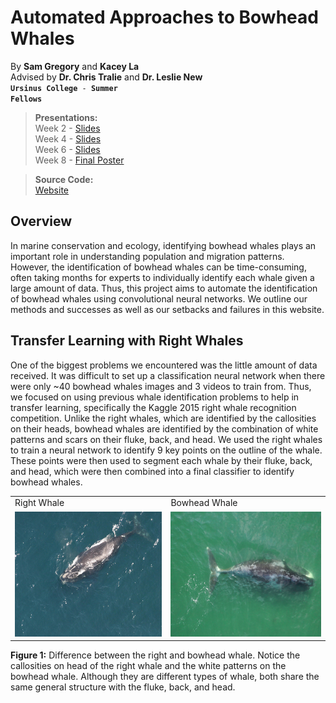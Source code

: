 # Automated Approaches to Bowhead Whales
By **Sam Gregory** and **Kacey La**\
Advised by **Dr. Chris Tralie** and **Dr. Leslie New​**\
<code>**Ursinus College** - **Summer Fellows**</code>

>**Presentations:** \
> Week 2 - <a href="slides/Week2.pdf" download>Slides</a>\
> Week 4 - <a href="slides/Week4.pdf" download>Slides</a>\
> Week 6 - <a href="slides/Week6.pdf" download>Slides</a>\
> Week 8 - <a href="slides/FinalPoster.pdf" download>Final Poster</a>

>**Source Code:** \
>[Website](https://github.com/ursinusbowheadwhales/bowhead_web)

## Overview

In marine conservation and ecology, identifying bowhead whales plays an important role in understanding population and migration patterns. However, the identification of bowhead whales can be time-consuming, often taking months for experts to individually identify each whale given a large amount of data. Thus, this project aims to automate the identification of bowhead whales using convolutional neural networks. We outline our methods and successes as well as our setbacks and failures in this website.​

## Transfer Learning with Right Whales​

One of the biggest problems we encountered was the little amount of data received. It was difficult to set up a classification neural network when there were only ~40 bowhead whales images and 3 videos to train from. Thus, we focused on using previous whale identification problems to help in transfer learning, specifically the Kaggle 2015 right whale recognition competition. Unlike the right whales, which are identified by the callosities on their heads, bowhead whales are identified by the combination of white patterns and scars on their fluke, back, and head. We used the right whales to train a neural network to identify 9 key points on the outline of the whale. These points were then used to segment each whale by their fluke, back, and head, which were then combined into a final classifier to identify bowhead whales.
&nbsp; 
<table>
    <tr>
        <td>Right Whale</td>
        <td>Bowhead Whale</td>
    </tr>
    <tr>
        <td><img src="imgs/right_whale66.jpg" width=300 height=200></td>
        <td><img src="imgs/bowhead57.jpg" width=300 height=200></td>
    </tr>
</table>

**Figure 1:** Difference between the right and bowhead whale. Notice the callosities on head of the right whale and the white patterns on the bowhead whale. Although they are different types of whale, both share the same general structure with the fluke, back, and head.